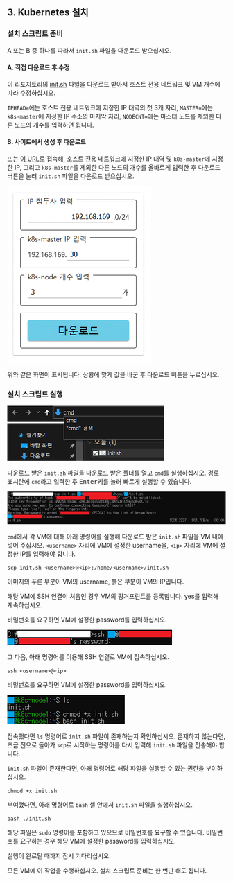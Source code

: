 ## 3. Kubernetes 설치

### 설치 스크립트 준비

A 또는 B 중 하나를 따라서 `init.sh` 파일을 다운로드 받으십시오.

#### A. 직접 다운로드 후 수정

이 리포지토리의 [init.sh](/scripts/init.sh) 파일을 다운로드 받아서 호스트 전용 네트워크 및 VM 개수에 따라 수정하십시오.

`IPHEAD=`에는 호스트 전용 네트워크에 지정한 IP 대역의 첫 3개 자리, `MASTER=`에는 `k8s-master`에 지정한 IP 주소의 마지막 자리, `NODECNT=`에는 마스터 노드를 제외한 다른 노드의 개수를 입력하면 됩니다.

#### B. 사이트에서 생성 후 다운로드

또는 [이 URL](https://triple-lab.com/k8s-init-script.html)로 접속해, 호스트 전용 네트워크에 지정한 IP 대역 및 `k8s-master`에 지정한 IP, 그리고 `k8s-master`를 제외한 다른 노드의 개수를 올바르게 입력한 후 다운로드 버튼을 눌러 `init.sh` 파일을 다운로드 받으십시오.

![img](/images/32.png)

위와 같은 화면이 표시됩니다. 상황에 맞게 값을 바꾼 후 다운로드 버튼을 누르십시오.

### 설치 스크립트 실행

![img](/images/33.png)

다운로드 받은 `init.sh` 파일을 다운로드 받은 폴더를 열고 `cmd`를 실행하십시오.
경로 표시란에 `cmd`라고 입력한 후 <kbd>Enter</kbd>키를 눌러 빠르게 실행할 수 있습니다.

![img](/images/34.png)

`cmd`에서 각 VM에 대해 아래 명령어를 실행해 다운로드 받은 `init.sh` 파일을 VM 내에 넣어 주십시오. `<username>` 자리에 VM에 설정한 username을, `<ip>` 자리에 VM에 설정한 IP를 입력해야 합니다.

```shell
scp init.sh <username>@<ip>:/home/<username>/init.sh
```

이미지의 푸른 부분이 VM의 username, 붉은 부분이 VM의 IP입니다.

해당 VM에 SSH 연결이 처음인 경우 VM의 핑거프린트를 등록합니다. yes를 입력해 계속하십시오.

비밀번호를 요구하면 VM에 설정한 password를 입력하십시오.

![img](/images/35.png)

그 다음, 아래 명령어를 이용해 SSH 연결로 VM에 접속하십시오.

```shell
ssh <username>@<ip>
```

비밀번호를 요구하면 VM에 설정한 password를 입력하십시오.

![img](/images/36.png)

접속했다면 `ls` 명령어로 `init.sh` 파일이 존재하는지 확인하십시오.
존재하지 않는다면, 조금 전으로 돌아가 `scp`로 시작하는 명령어를 다시 입력해 `init.sh` 파일을 전송해야 합니다.

`init.sh` 파일이 존재한다면, 아래 명령어로 해당 파일을 실행할 수 있는 권한을 부여하십시오.
```shell
chmod +x init.sh
```

부여했다면, 아래 명령어로 `bash` 셸 안에서 `init.sh` 파일을 실행하십시오.
```shell
bash ./init.sh
```

해당 파일은 `sudo` 명령어를 포함하고 있으므로 비밀번호를 요구할 수 있습니다.
비밀번호를 요구하는 경우 해당 VM에 설정한 password를 입력하십시오.

실행이 완료될 때까지 잠시 기다리십시오.

모든 VM에 이 작업을 수행하십시오. 설치 스크립트 준비는 한 번만 해도 됩니다.
